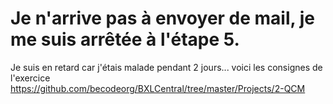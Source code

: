 # Je n'arrive pas à envoyer de mail, je me suis arrêtée à l'étape 5.
Je suis en retard car j'étais malade pendant 2 jours...
voici les consignes de l'exercice https://github.com/becodeorg/BXLCentral/tree/master/Projects/2-QCM
